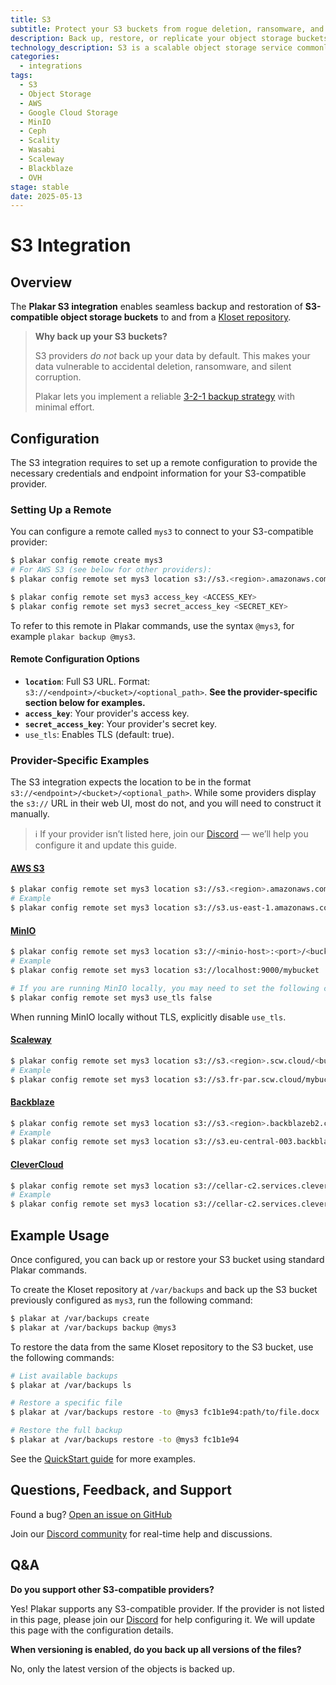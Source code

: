 ```yaml
---
title: S3
subtitle: Protect your S3 buckets from rogue deletion, ransomware, and silent corruption.
description: Back up, restore, or replicate your object storage buckets from any S3-compatible service.
technology_description: S3 is a scalable object storage service commonly used for data archiving, backup, analytics, and cloud-native applications. It is accessible via a RESTful API and widely supported across public cloud providers and self-hosted solutions.
categories: 
  - integrations
tags:
  - S3
  - Object Storage
  - AWS
  - Google Cloud Storage
  - MinIO
  - Ceph
  - Scality
  - Wasabi
  - Scaleway
  - Blackblaze
  - OVH
stage: stable
date: 2025-05-13
---
```


# S3 Integration

## Overview

The **Plakar S3 integration** enables seamless backup and restoration of **S3-compatible object storage buckets** to and from a [Kloset repository](/posts/2025-04-29/kloset-the-immutable-data-store/).

> **Why back up your S3 buckets?**
>
> S3 providers *do not* back up your data by default. This makes your data vulnerable to accidental deletion, ransomware, and silent corruption.
>
> Plakar lets you implement a reliable [3-2-1 backup strategy](https://docs.plakar.io/en/quickstart/probabilities/index.html) with minimal effort.

## Configuration

The S3 integration requires to set up a remote configuration to provide the necessary credentials and endpoint information for your S3-compatible provider.

### Setting Up a Remote

You can configure a remote called `mys3` to connect to your S3-compatible provider:

```bash
$ plakar config remote create mys3
# For AWS S3 (see below for other providers):
$ plakar config remote set mys3 location s3://s3.<region>.amazonaws.com/<bucket>

$ plakar config remote set mys3 access_key <ACCESS_KEY>
$ plakar config remote set mys3 secret_access_key <SECRET_KEY>
```

To refer to this remote in Plakar commands, use the syntax `@mys3`, for example `plakar backup @mys3`.

#### Remote Configuration Options

- **`location`**: Full S3 URL. Format: `s3://<endpoint>/<bucket>/<optional_path>`. **See the provider-specific section below for examples.**
- **`access_key`**: Your provider's access key.
- **`secret_access_key`**: Your provider's secret key.
- `use_tls`: Enables TLS (default: true).

### Provider-Specific Examples

The S3 integration expects the location to be in the format `s3://<endpoint>/<bucket>/<optional_path>`.
While some providers display the `s3://` URL in their web UI, most do not, and you will need to construct it manually.

> ℹ️ If your provider isn’t listed here, join our [Discord](https://discord.gg/uuegtnF2Q5) — we’ll help you configure it and update this guide.

#### [AWS S3](https://aws.amazon.com/s3/)

```bash
$ plakar config remote set mys3 location s3://s3.<region>.amazonaws.com/<bucket>
# Example
$ plakar config remote set mys3 location s3://s3.us-east-1.amazonaws.com/mybucket
```

#### [MinIO](https://min.io/)

```bash
$ plakar config remote set mys3 location s3://<minio-host>:<port>/<bucket>
# Example
$ plakar config remote set mys3 location s3://localhost:9000/mybucket

# If you are running MinIO locally, you may need to set the following configuration to disable TLS verification:
$ plakar config remote set mys3 use_tls false
```
When running MinIO locally without TLS, explicitly disable `use_tls`.

#### [Scaleway](https://www.scaleway.com/en/object-storage/)

```bash
$ plakar config remote set mys3 location s3://s3.<region>.scw.cloud/<bucket>
# Example
$ plakar config remote set mys3 location s3://s3.fr-par.scw.cloud/mybucket
```

#### [Backblaze](https://www.backblaze.com/cloud-storage)

```bash
$ plakar config remote set mys3 location s3://s3.<region>.backblazeb2.com/<bucket>
# Example
$ plakar config remote set mys3 location s3://s3.eu-central-003.backblazeb2.com/mybucket
```

#### [CleverCloud](https://www.clever-cloud.com/developers/doc/addons/cellar/)

```bash
$ plakar config remote set mys3 location s3://cellar-c2.services.clever-cloud.com/<bucket>
# Example
$ plakar config remote set mys3 location s3://cellar-c2.services.clever-cloud.com/mybucket
```

## Example Usage

Once configured, you can back up or restore your S3 bucket using standard Plakar commands.

To create the Kloset repository at `/var/backups` and back up the S3 bucket previously configured as `mys3`, run the following command:

```bash
$ plakar at /var/backups create
$ plakar at /var/backups backup @mys3
```

To restore the data from the same Kloset repository to the S3 bucket, use the following commands:

```bash
# List available backups
$ plakar at /var/backups ls

# Restore a specific file
$ plakar at /var/backups restore -to @mys3 fc1b1e94:path/to/file.docx

# Restore the full backup
$ plakar at /var/backups restore -to @mys3 fc1b1e94
```

See the [QuickStart guide](https://docs.plakar.io/en/quickstart/index.html) for more examples.

## Questions, Feedback, and Support

Found a bug? [Open an issue on GitHub](https://github.com/PlakarKorp/plakar/issues/new?title=Bug%20report%20on%20S3%20integration&body=Please%20provide%20a%20detailed%20description%20of%20the%20issue.%0A%0A**Plakar%20version**)

Join our [Discord community](https://discord.gg/uuegtnF2Q5) for real-time help and discussions.

## Q&A

**Do you support other S3-compatible providers?**

Yes! Plakar supports any S3-compatible provider. If the provider is not listed in this page, please join our [Discord](https://discord.gg/uuegtnF2Q5) for help configuring it. We will update this page with the configuration details.

**When versioning is enabled, do you back up all versions of the files?**

No, only the latest version of the objects is backed up.
